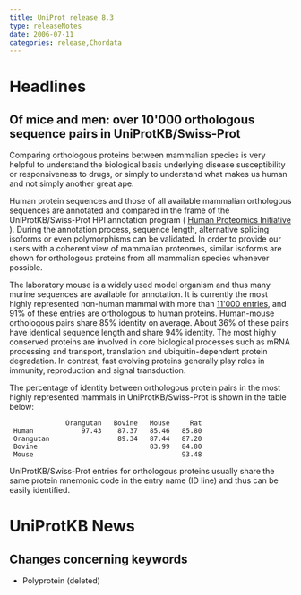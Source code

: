 ```yaml
---
title: UniProt release 8.3
type: releaseNotes
date: 2006-07-11
categories: release,Chordata
---
```


# Headlines

## Of mice and men: over 10'000 orthologous sequence pairs in UniProtKB/Swiss-Prot

Comparing orthologous proteins between mammalian species is very helpful to understand the biological basis underlying disease susceptibility or responsiveness to drugs, or simply to understand what makes us human and not simply another great ape.

Human protein sequences and those of all available mammalian orthologous sequences are annotated and compared in the frame of the UniProtKB/Swiss-Prot HPI annotation program ( [Human Proteomics Initiative](http://www.expasy.org/sprot/hpi/hpi_desc.html) ). During the annotation process, sequence length, alternative splicing isoforms or even polymorphisms can be validated. In order to provide our users with a coherent view of mammalian proteomes, similar isoforms are shown for orthologous proteins from all mammalian species whenever possible.

The laboratory mouse is a widely used model organism and thus many murine sequences are available for annotation. It is currently the most highly represented non-human mammal with more than [11'000 entries](http://www.uniprot.org/uniprotkb?query=organism:10090+reviewed:true), and 91% of these entries are orthologous to human proteins. Human-mouse orthologous pairs share 85% identity on average. About 36% of these pairs have identical sequence length and share 94% identity. The most highly conserved proteins are involved in core biological processes such as mRNA processing and transport, translation and ubiquitin-dependent protein degradation. In contrast, fast evolving proteins generally play roles in immunity, reproduction and signal transduction.

The percentage of identity between orthologous protein pairs in the most highly represented mammals in UniProtKB/Swiss-Prot is shown in the table below:

                  Orangutan   Bovine   Mouse     Rat
     Human            97.43    87.37   85.46   85.80
     Orangutan                 89.34   87.44   87.20
     Bovine                            83.99   84.80
     Mouse                                     93.48

UniProtKB/Swiss-Prot entries for orthologous proteins usually share the same protein mnemonic code in the entry name (ID line) and thus can be easily identified.

# UniProtKB News

## Changes concerning keywords

- Polyprotein (deleted)
